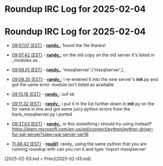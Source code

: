 # Roundup IRC Log for 2025-02-04 #
# Roundup IRC Log for 2025-02-04
* <a href="#09:07.07" id="09:07.07">09:07.07 (EST)</a> - __[randy_](https://github.com/randy_)__: found the file thanks!
* <a href="#09:07.42" id="09:07.42">09:07.42 (EST)</a> - __[randy_](https://github.com/randy_)__: on the old copy on the old server it's listed in _modules as

* <a href="#09:08.01" id="09:08.01">09:08.01 (EST)</a> - __[randy_](https://github.com/randy_)__: 'mssqlserver':('mssqlserver',),
* <a href="#09:08.35" id="09:08.35">09:08.35 (EST)</a> - __[randy_](https://github.com/randy_)__: i re-entered it into the new server's  __init__.py and got the same error. module isn't listed as available

* <a href="#09:10.16" id="09:10.16">09:10.16 (EST)</a> - __[randy_](https://github.com/randy_)__: oof ok

* <a href="#09:11.32" id="09:11.32">09:11.32 (EST)</a> - __[randy_](https://github.com/randy_)__: i put it in the list further down in __init__.py on the for name in line and got some juicy python errors from the back_mssqlserver.py i ported

* <a href="#09:37.03" id="09:37.03">09:37.03 (EST)</a> - __[randy_](https://github.com/randy_)__: is this something i should try using instead? <https://learn.microsoft.com/en-us/sql/connect/python/python-driver-for-sql-server?view=sql-server-ver16>

* <a href="#11:48.42" id="11:48.42">11:48.42 (EST)</a> - __[rouilj1](https://github.com/rouilj1)__: randy_ using the same python that you are running roundup with can you run it and type 'import mssqlserver'

<div class="inpage-footer">
[2025-02-03.md < Prev](2025-02-03.md)
</div>
